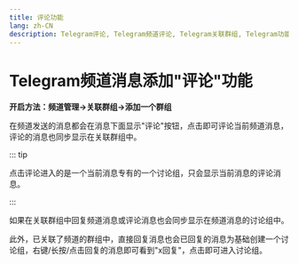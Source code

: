 ```yaml
---
title: 评论功能
lang: zh-CN
description: Telegram评论, Telegram频道评论, Telegram关联群组, Telegram功能, TGwiki, Telegram知识库
---
```


# Telegram频道消息添加"评论"功能

**开启方法：频道管理->关联群组->添加一个群组**

在频道发送的消息都会在消息下面显示"评论"按钮，点击即可评论当前频道消息，评论的消息也同步显示在关联群组中。

::: tip

点击评论进入的是一个当前消息专有的一个讨论组，只会显示当前消息的评论消息。

:::

如果在关联群组中回复频道消息或评论消息也会同步显示在频道消息的讨论组中。

此外，已关联了频道的群组中，直接回复消息也会已回复的消息为基础创建一个讨论组，右键/长按/点击回复的消息即可看到"x回复"，点击即可进入讨论组。
